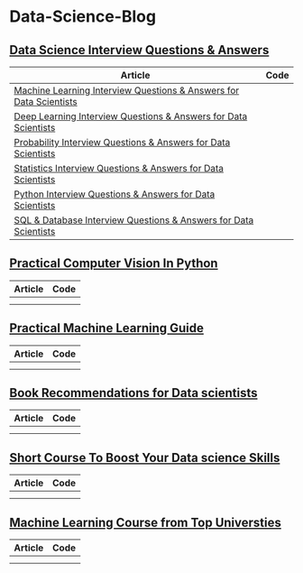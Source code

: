 # Data-Science-Blog

## [Data Science Interview Questions & Answers](https://medium.com/@youssefraafat57/list/data-science-interview-questions-6789a80bdb14)

|Article |Code|
|-----|--------|
|[Machine Learning Interview Questions & Answers for Data Scientists](https://youssefraafat57.medium.com/machine-learning-interview-questions-answers-7265e34d07cc?sk=8557ed22c8516d403062e344a1151bd7)|[]()       |
|[Deep Learning Interview Questions & Answers for Data Scientists](https://youssefraafat57.medium.com/deep-learning-interview-questions-answers-439163d3fc02?sk=d391396d49c7e2cac3048b1ab28760d4)|[]()       |
|[Probability Interview Questions & Answers for Data Scientists](https://youssefraafat57.medium.com/probability-interview-questions-answers-1ee38bd7375d?sk=ad3dd1e34af90dac5505747132b718d5)|[]()       |
|[Statistics Interview Questions & Answers for Data Scientists](https://youssefraafat57.medium.com/statistics-interview-questions-answers-55e2bd13a96b?sk=9d0c46a495f9cac13d691b948e938449)|[]()       |
|[Python Interview Questions & Answers for Data Scientists](https://youssefraafat57.medium.com/python-interview-questions-answers-740444cd8897?sk=78d54b3cdfdbbedda9cc09429c71decc)|[]()       |
|[SQL & Database Interview Questions & Answers for Data Scientists](https://youssefraafat57.medium.com/sql-database-interview-questions-answers-67a93a79a564?sk=f621899beae4eb9093942f3d1289ba6d)  |  []()    |


## [Practical Computer Vision In Python]()

|Article |Code|
|-----|--------|
|[]()|[]()       |
|[]()  |  []()    |



## [Practical Machine Learning Guide]()

|Article |Code|
|-----|--------|
|[]()|  []()       |
|[]()  |  []()    |






## [Book Recommendations for Data scientists ]()

|Article |Code|
|-----|--------|
|[]()|[]()       |
|[]()  |  []()    |


## [Short Course To Boost Your Data science Skills]()

|Article |Code|
|-----|--------|
|[]()|[]()       |
|[]()  |  []()    |



## [Machine Learning Course from Top Universties]()

|Article |Code|
|-----|--------|
|[]()|[]()       |
|[]()  |  []()    |
